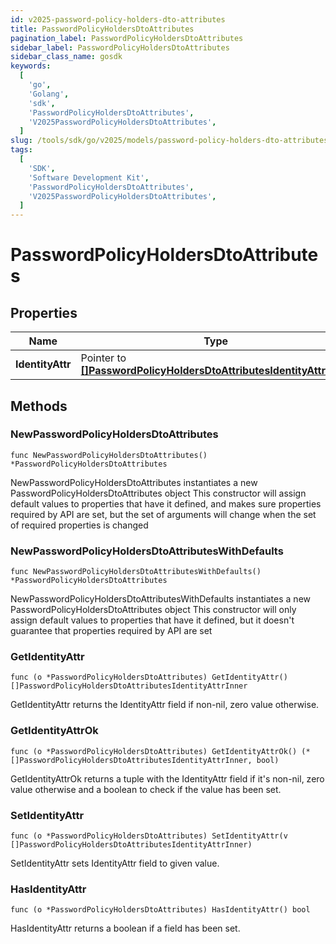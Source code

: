 ```yaml
---
id: v2025-password-policy-holders-dto-attributes
title: PasswordPolicyHoldersDtoAttributes
pagination_label: PasswordPolicyHoldersDtoAttributes
sidebar_label: PasswordPolicyHoldersDtoAttributes
sidebar_class_name: gosdk
keywords:
  [
    'go',
    'Golang',
    'sdk',
    'PasswordPolicyHoldersDtoAttributes',
    'V2025PasswordPolicyHoldersDtoAttributes',
  ]
slug: /tools/sdk/go/v2025/models/password-policy-holders-dto-attributes
tags:
  [
    'SDK',
    'Software Development Kit',
    'PasswordPolicyHoldersDtoAttributes',
    'V2025PasswordPolicyHoldersDtoAttributes',
  ]
---
```


# PasswordPolicyHoldersDtoAttributes

## Properties

| Name | Type | Description | Notes |
| --- | --- | --- | --- |
| **IdentityAttr** | Pointer to [**[]PasswordPolicyHoldersDtoAttributesIdentityAttrInner**](password-policy-holders-dto-attributes-identity-attr-inner) | Attributes of PasswordPolicyHoldersDto | [optional] |

## Methods

### NewPasswordPolicyHoldersDtoAttributes

`func NewPasswordPolicyHoldersDtoAttributes() *PasswordPolicyHoldersDtoAttributes`

NewPasswordPolicyHoldersDtoAttributes instantiates a new PasswordPolicyHoldersDtoAttributes object This constructor will assign default values to properties that have it defined, and makes sure properties required by API are set, but the set of arguments will change when the set of required properties is changed

### NewPasswordPolicyHoldersDtoAttributesWithDefaults

`func NewPasswordPolicyHoldersDtoAttributesWithDefaults() *PasswordPolicyHoldersDtoAttributes`

NewPasswordPolicyHoldersDtoAttributesWithDefaults instantiates a new PasswordPolicyHoldersDtoAttributes object This constructor will only assign default values to properties that have it defined, but it doesn't guarantee that properties required by API are set

### GetIdentityAttr

`func (o *PasswordPolicyHoldersDtoAttributes) GetIdentityAttr() []PasswordPolicyHoldersDtoAttributesIdentityAttrInner`

GetIdentityAttr returns the IdentityAttr field if non-nil, zero value otherwise.

### GetIdentityAttrOk

`func (o *PasswordPolicyHoldersDtoAttributes) GetIdentityAttrOk() (*[]PasswordPolicyHoldersDtoAttributesIdentityAttrInner, bool)`

GetIdentityAttrOk returns a tuple with the IdentityAttr field if it's non-nil, zero value otherwise and a boolean to check if the value has been set.

### SetIdentityAttr

`func (o *PasswordPolicyHoldersDtoAttributes) SetIdentityAttr(v []PasswordPolicyHoldersDtoAttributesIdentityAttrInner)`

SetIdentityAttr sets IdentityAttr field to given value.

### HasIdentityAttr

`func (o *PasswordPolicyHoldersDtoAttributes) HasIdentityAttr() bool`

HasIdentityAttr returns a boolean if a field has been set.
